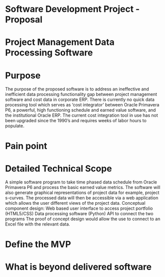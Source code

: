 # Software Development Project - Proposal

# Project Management Data Processing Software

# Purpose
The purpose of the proposed software is to address an ineffective and inefficient data processing functionality gap between 
project management software and cost data in corporate ERP. There is currently no quick data processing tool which serves as 
‘cost integrator’ between Oracle Primavera P6, a  powerful, high functioning schedule and earned value software, and the 
institutional Oracle ERP. The current cost integration tool in use has not been upgraded since the 1990’s and requires weeks 
of labor hours to populate.

# Pain point
 

# Detailed Technical Scope
A simple software program to take time phased data schedule from Oracle Primavera P6 and process the basic earned value metrics. The software will also generate graphical representations of project data for example, project s-curves.  The processed data will then be accessible via a web application which allows the user different views of the project data.
Conceptual component design:
                Web based user interface to access project portfolio (HTML5/CSS)
                Data processing software (Python)
                API to connect the two programs
The proof of concept design would allow the use to connect to an Excel file with the relevant data.

# Define the MVP
 
# What is beyond delivered software
